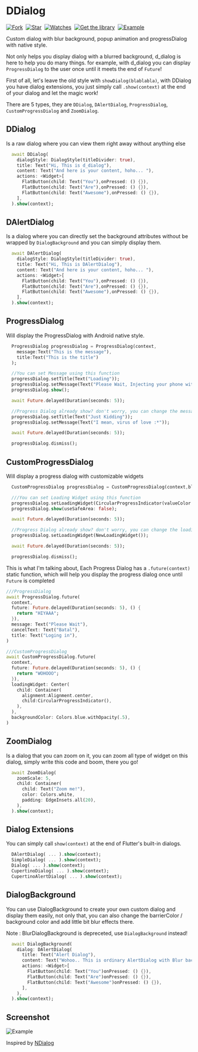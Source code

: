 # DDialog

[![Fork](https://img.shields.io/github/forks/OttomanDeveloper/custom-flutter-dialog?style=social)](https://github.com/OttomanDeveloper/custom-flutter-dialog/fork)&nbsp; [![Star](https://img.shields.io/github/stars/OttomanDeveloper/custom-flutter-dialog?style=social)](https://github.com/OttomanDeveloper/custom-flutter-dialog)&nbsp; [![Watches](https://img.shields.io/github/watchers/OttomanDeveloper/custom-flutter-dialog?style=social)](https://github.com/OttomanDeveloper/custom-flutter-dialog/)&nbsp; [![Get the library](https://img.shields.io/badge/Get%20library-pub-blue)](https://pub.dev/packages/custom_flutter_dialog_plus)&nbsp; [![Example](https://img.shields.io/badge/Example-Ex-success)](https://pub.dev/packages/custom_flutter_dialog_plus/example)

Custom dialog with blur background, popup animation and progressDialog with native style.

Not only helps you display dialog with a blurred background, d_dialog is here to help you do many things. for example, with d_dialog you can display `ProgressDialog` to the user once until it meets the end of `Future`!

First of all, let's leave the old style with `showDialog(blablabla)`, with DDialog you have dialog extensions, you just simply call `.show(context)` at the end of your dialog and let the magic work!

There are 5 types, they are `DDialog`, `DAlertDialog`, `ProgressDialog`, `CustomProgressDialog` and `ZoomDialog`.

## DDialog

Is a raw dialog where you can view them right away without anything else

``` dart
  await DDialog(
    dialogStyle: DialogStyle(titleDivider: true),
    title: Text("Hi, This is d_dialog"),
    content: Text("And here is your content, hoho... "),  
    actions: <Widget>[
      FlatButton(child: Text("You"),onPressed: () {}),
      FlatButton(child: Text("Are"),onPressed: () {}),
      FlatButton(child: Text("Awesome"),onPressed: () {}),
    ],
  ).show(context);
```

## DAlertDialog

Is a dialog where you can directly set the background attributes without be wrapped by `DialogBackground` and you can simply display them.

``` dart
  await DAlertDialog(
    dialogStyle: DialogStyle(titleDivider: true),
    title: Text("Hi, This is DAlertDialog"),
    content: Text("And here is your content, hoho... "), 
    actions: <Widget>[
      FlatButton(child: Text("You"),onPressed: () {}),
      FlatButton(child: Text("Are"),onPressed: () {}),
      FlatButton(child: Text("Awesome"),onPressed: () {}),
    ],
  ).show(context);
```

## ProgressDialog

Will display the ProgressDialog with Android native style.

``` dart
  ProgressDialog progressDialog = ProgressDialog(context, 
    message:Text("This is the message"), 
    title:Text("This is the title")
  );

  //You can set Message using this function
  progressDialog.setTitle(Text("Loading"));
  progressDialog.setMessage(Text("Please Wait, Injecting your phone with my virus"));
  progressDialog.show();

  await Future.delayed(Duration(seconds: 5));

  //Progress Dialog already show? don't worry, you can change the message :D
  progressDialog.setTitle(Text("Just Kidding"));
  progressDialog.setMessage(Text("I mean, virus of love :*"));

  await Future.delayed(Duration(seconds: 5));

  progressDialog.dismiss();
```

## CustomProgressDialog

Will display a progress dialog with customizable widgets

``` dart
  CustomProgressDialog progressDialog = CustomProgressDialog(context,blur: 10);

  ///You can set Loading Widget using this function
  progressDialog.setLoadingWidget(CircularProgressIndicator(valueColor: AlwaysStoppedAnimation(Colors.red)));
  progressDialog.show(useSafeArea: false);

  await Future.delayed(Duration(seconds: 5));

  //Progress Dialog already show? don't worry, you can change the loading widget :D
  progressDialog.setLoadingWidget(NewLoadingWidget());

  await Future.delayed(Duration(seconds: 5));

  progressDialog.dismiss();
```

This is what I'm talking about, Each Progress Dialog has a `.future(context)` static function, which will help you display the progress dialog once until `Future` is completed

``` dart
///ProgressDialog
await ProgressDialog.future(
  context, 
  future: Future.delayed(Duration(seconds: 5), () {
    return "HIYAAA";
  }),
  message: Text("Please Wait"),
  cancelText: Text("Batal"),
  title: Text("Loging in"),
)

///CustomProgressDialog
await CustomProgressDialog.future(
  context,
  future: Future.delayed(Duration(seconds: 5), () {
    return "WOHOOO";
  }),
  loadingWidget: Center(
    child: Container(
      alignment:Alignment.center, 
      child:CircularProgressIndicator(),
    ),
  ),
  backgroundColor: Colors.blue.withOpacity(.5),
)

```

## ZoomDialog

Is a dialog that you can zoom on it, you can zoom all type of widget on this dialog, simply write this code and boom, there you go!

``` dart
  await ZoomDialog(
    zoomScale: 5,
    child: Container(
      child: Text("Zoom me!"),
      color: Colors.white,
      padding: EdgeInsets.all(20),
    ),
  ).show(context);
```

## Dialog Extensions

You can simply call `show(context)` at the end of Flutter's built-in dialogs.

``` dart
  DAlertDialog( ... ).show(context);
  SimpleDialog( ... ).show(context);
  Dialog( ... ).show(context);
  CupertinoDialog( ... ).show(context);
  CupertinoAlertDialog( ... ).show(context);
```

## DialogBackground

You can use DialogBackground to create your own custom dialog and display them easily, not only that, you can also change the barrierColor / background color and add little bit blur effects there.

Note : BlurDialogBackground is depreceted, use `DialogBackground` instead!

``` dart
  await DialogBackground(
    dialog: DAlertDialog(
      title: Text("Alert Dialog"),
      content: Text("Wohoo.. This is ordinary AlertDialog with Blur background"),
      actions: <Widget>[
        FlatButton(child: Text("You")onPressed: () {}),
        FlatButton(child: Text("Are")onPressed: () {}),
        FlatButton(child: Text("Awesome")onPressed: () {}),
      ],
    ),
  ).show(context); 
```

## Screenshot

![Example](./example/screenshots/screenshot.gif)

Inspired by [NDialog](https://pub.dev/packages/ndialog)
